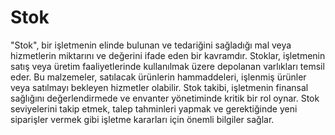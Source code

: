 # Stok

"Stok", bir işletmenin elinde bulunan ve tedariğini sağladığı mal veya hizmetlerin miktarını ve değerini ifade eden bir kavramdır. Stoklar, işletmenin satış veya üretim faaliyetlerinde kullanılmak üzere depolanan varlıkları temsil eder. Bu malzemeler, satılacak ürünlerin hammaddeleri, işlenmiş ürünler veya satılmayı bekleyen hizmetler olabilir. Stok takibi, işletmenin finansal sağlığını değerlendirmede ve envanter yönetiminde kritik bir rol oynar.  Stok seviyelerini takip etmek, talep tahminleri yapmak ve gerektiğinde yeni siparişler vermek gibi işletme kararları için önemli bilgiler sağlar.
